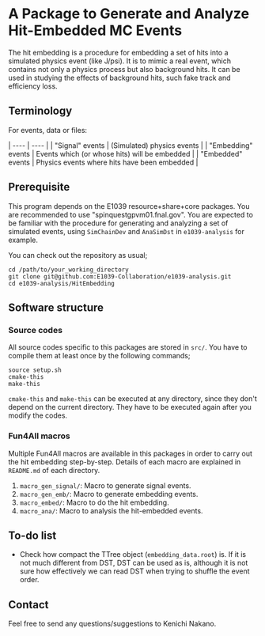 # A Package to Generate and Analyze Hit-Embedded MC Events

The hit embedding is a procedure for embedding a set of hits into a simulated physics event (like J/psi).
It is to mimic a real event, which contains not only a physics process but also background hits.
It can be used in studying the effects of background hits, such fake track and efficiency loss.

## Terminology

For events, data or files:

| ---- | ---- |
| "Signal" events    | (Simulated) physics events                    |
| "Embedding" events | Events which (or whose hits) will be embedded |
| "Embedded" events  | Physics events where hits have been embedded  |

## Prerequisite

This program depends on the E1039 resource+share+core packages.
You are recommended to use "spinquestgpvm01.fnal.gov".
You are expected to be familiar with the procedure for generating and analyzing a set of simulated events, using `SimChainDev` and `AnaSimDst` in `e1039-analysis` for example.

You can check out the repository as usual;
```
cd /path/to/your_working_directory
git clone git@github.com:E1039-Collaboration/e1039-analysis.git
cd e1039-analysis/HitEmbedding
```

## Software structure

### Source codes

All source codes specific to this packages are stored in `src/`.
You have to compile them at least once by the following commands;
```
source setup.sh
cmake-this
make-this
```

`cmake-this` and `make-this` can be executed at any directory, since they don't depend on the current directory.
They have to be executed again after you modify the codes.

### Fun4All macros

Multiple Fun4All macros are available in this packages in order to carry out the hit embedding step-by-step.
Details of each macro are explained in `README.md` of each directory.

1. `macro_gen_signal/`:  Macro to generate signal events.
1. `macro_gen_emb/`:  Macro to generate embedding events.
1. `macro_embed/`:  Macro to do the hit embedding.
1. `macro_ana/`:  Macro to analysis the hit-embedded events.

## To-do list

* Check how compact the TTree object (`embedding_data.root`) is.
    If it is not much different from DST, DST can be used as is,
    although it is not sure how effectively we can read DST when 
    trying to shuffle the event order.

## Contact

Feel free to send any questions/suggestions to Kenichi Nakano.

